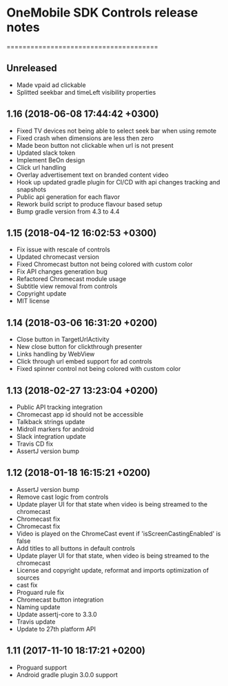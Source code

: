 # OneMobile SDK Controls release notes
======================================

Unreleased
----------
- Made vpaid ad clickable
- Splitted seekbar and timeLeft visibility properties

1.16 (2018-06-08 17:44:42 +0300)
--------------------------------
- Fixed TV devices not being able to select seek bar when using remote
- Fixed crash when dimensions are less then zero
- Made beon button not clickable when url is not present
- Updated slack token
- Implement BeOn design
- Click url handling
- Overlay advertisement text on branded content video
- Hook up updated gradle plugin for CI/CD with api changes tracking and snapshots
- Public api generation for each flavor
- Rework build script to produce flavour based setup
- Bump gradle version from 4.3 to 4.4

1.15 (2018-04-12 16:02:53 +0300)
--------------------------------
- Fix issue with rescale of controls
- Updated chromecast version
- Fixed Chromecast button not being colored with custom color
- Fix API changes generation bug
- Refactored Chromecast module usage
- Subtitle view removal from controls
- Copyright update
- MIT license

1.14 (2018-03-06 16:31:20 +0200)
--------------------------------
- Close button in TargetUrlActivity
- New close button for clickthrough presenter
- Links handling by WebView
- Click through url embed support for ad controls
- Fixed spinner control not being colored with custom color

1.13 (2018-02-27 13:23:04 +0200)
--------------------------------
- Public API tracking integration
- Chromecast app id should not be accessible
- Talkback strings update
- Midroll markers for android
- Slack integration update
- Travis CD fix
- AssertJ version bump

1.12 (2018-01-18 16:15:21 +0200)
--------------------------------
- AssertJ version bump
- Remove cast logic from controls
- Update player UI for that state when video is being streamed to the chromecast
- Chromecast fix
- Chromecast fix
- Video is played on the ChromeCast event if 'isScreenCastingEnabled' is false
- Add titles to all buttons in default controls
- Update player UI for that state, when video is being streamed to the chromecast
- License and copyright update, reformat and imports optimization of sources
- cast fix
- Proguard rule fix
- Chromecast button integration
- Naming update
- Update assertj-core to 3.3.0
- Travis update
- Update to 27th platform API

1.11 (2017-11-10 18:17:21 +0200)
--------------------------------
- Proguard support
- Android gradle plugin 3.0.0 support
